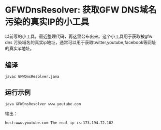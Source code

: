 # GFWDnsResolver: 获取GFW DNS域名污染的真实IP的小工具

以前写的小工具，最近整理代码，再这里公布出来。这个小工具用于获取被gfw dns 污染域名的真实ip地址，通常可以用于获取twitter,youtube,facebook等网址的真实ip地址。

## 编译
    javac GFWDnsResolver.java
## 运行示例
    java GFWDnsResolver www.youtube.com

输出：

    host:www.youtube.com The real ip is:173.194.72.102
